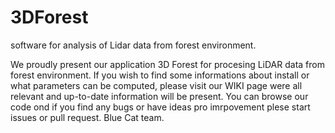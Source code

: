 # 3DForest
software for analysis of Lidar data from forest environment. 

We proudly present our application 3D Forest for procesing LiDAR data from forest environment. 
If you wish to find some informations about install or what parameters can be computed, please visit our WIKI page were all relevant and up-to-date information will be present. 
You can browse our code ond if you find any bugs or have ideas pro imrpovement plese start issues or pull request.
Blue Cat team.

